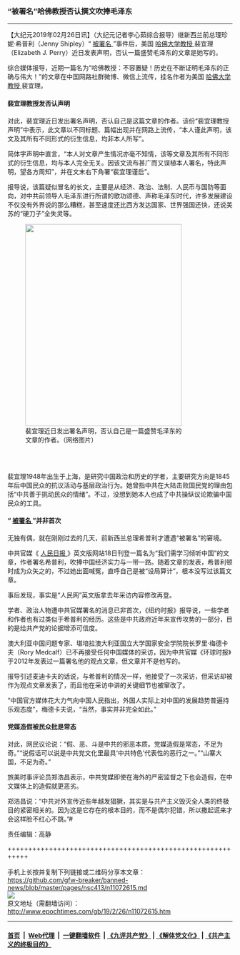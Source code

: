 ### “被署名”哈佛教授否认撰文吹捧毛泽东
------------------------

<p>
 【大纪元2019年02月26日讯】（大纪元记者李心茹综合报导）继新西兰前总理珍妮·希普利（Jenny Shipley）“
 <a href="http://www.epochtimes.com/gb/tag/%E8%A2%AB%E7%BD%B2%E5%90%8D.html">
  被署名
 </a>
 ”事件后，美国
 <a href="http://www.epochtimes.com/gb/tag/%E5%93%88%E4%BD%9B%E5%A4%A7%E5%AD%A6%E6%95%99%E6%8E%88.html">
  哈佛大学教授
 </a>
 裴宜理（Elizabeth J. Perry）近日发表声明，否认一篇盛赞毛泽东的文章是她写的。
</p>
<p>
 综合媒体报导，近期一篇名为“哈佛教授：不容置疑！历史在不断证明毛泽东的正确与伟大！”的文章在中国网路社群微博、微信上流传，挂名作者为美国
 <a href="http://www.epochtimes.com/gb/tag/%E5%93%88%E4%BD%9B%E5%A4%A7%E5%AD%A6%E6%95%99%E6%8E%88.html">
  哈佛大学教授
 </a>
 裴宜理。
</p>
<h4>
 裴宜理教授发否认声明
</h4>
<p>
 对此，裴宜理近日发出署名声明，否认自己是这篇文章的作者。该份“裴宜理教授声明”中表示，此文章以不同标题、篇幅出现并在网路上流传，“本人谨此声明，该文及其所有不同形式的衍生信息，均非本人所写”。
</p>
<p>
 简体字声明中直言，“本人对文章产生情况亦毫不知情，该等文章及其所有不同形式的衍生信息，均与本人完全无关。因该文流布甚广而又误植本人署名，特此声明，望各方周知”，并在文末右下角署“裴宜理谨启”。
</p>
<p>
 报导说，该篇疑似冒名的长文，主要是从经济、政治、法制、人民币与国防等面向，对中共前领导人毛泽东进行所谓的歌功颂德、声称毛泽东时代，许多发展建设不仅没有外界说的那么糟糕，甚至速度还比西方发达国家、世界强国还快，还说美苏的“硬刀子”全失灵等。
</p>
<figure class="wp-caption aligncenter" id="attachment_11072890" style="width: 350px">
 <a href="http://i.epochtimes.com/assets/uploads/2019/02/20190226000072.jpg">
  <img alt="" class="wp-image-11072890" height="453" src="http://i.epochtimes.com/assets/uploads/2019/02/20190226000072-600x777.jpg" width="350"/>
 </a>
 <br/><figcaption class="wp-caption-text">
  裴宜理近日发出署名声明，否认自己是一篇盛赞毛泽东的文章的作者。（网络图片）
 </figcaption><br/>
</figure><br/>
<p>
 裴宜理1948年出生于上海，是研究中国政治和历史的学者，主要研究方向是1845年后中国民众的抗议活动与基层政治行为。她曾指中共在大陆击败国民党的理由包括“中共善于挑动民众的情绪”。不过，没想到她本人也成了中共操纵议论欺骗中国民众的工具。
</p>
<h4>
 “
 <a href="http://www.epochtimes.com/gb/tag/%E8%A2%AB%E7%BD%B2%E5%90%8D.html">
  被署名
 </a>
 ”并非首次
</h4>
<p>
 无独有偶，就在刚刚过去的几天，前新西兰总理希普利才遭遇“被署名”的窘境。
</p>
<p>
 中共官媒《
 <a href="http://www.epochtimes.com/gb/tag/%E4%BA%BA%E6%B0%91%E6%97%A5%E6%8A%A5.html">
  人民日报
 </a>
 》英文版网站18日刊登一篇名为“我们需学习倾听中国”的文章，作者署名希普利，吹捧中国经济实力与一带一路。随着文章的发表，希普利顿时成为众矢之的，不过她出面喊冤，直呼自己是被“设局算计”，根本没写过该篇文章。
</p>
<p>
 事后发现，事实是“人民网”英文版拿去年采访内容修改再登。
</p>
<p>
 学者、政治人物遭中共官媒署名的消息已非首次，《纽约时报》报导说，一些学者和作者也有过类似于希普利的经历。这些是中共政府近年来宣传攻势的一部分，目的是给共产党的论据增添可信度。
</p>
<p>
 澳大利亚中国问题专家、堪培拉澳大利亚国立大学国家安全学院院长罗里·梅德卡夫（Rory Medcalf）已不再接受任何中国媒体的采访，因为中共官媒《环球时报》于2012年发表过一篇署名他的观点文章，但文章并不是他写的。
</p>
<p>
 报导引述麦迪卡夫的话说，与希普利的情况一样，他接受了一次采访，但采访却被作为观点文章发表了，而且他在采访中讲的关键细节也被窜改了。
</p>
<p>
 “中国官方媒体花大力气向中国人民指出，外国人实际上对中国的发展趋势普遍持乐观态度”，梅德卡夫说，“当然，事实并非完全如此。”
</p>
<h4>
 党媒造假被民众批是常态
</h4>
<p>
 对此，网民议论说：“假、恶、斗是中共的邪恶本质。党媒造假是常态，不足为奇。”“说假话可以说是中共党文化里最具‘中共特色’代表性的恶行之一。”“山寨大国，不足为奇。”
</p>
<p>
 旅美时事评论员郑浩昌表示，中共党媒即使在海外的严密监督之下也会造假，在中文媒体上的造假就更恶劣。
</p>
<p>
 郑浩昌说：“中共对外宣传近些年越发猖獗，其实是与共产主义毁灭全人类的终极目的紧密相关的。因为这是它存在的根本目的，而不是偶尔犯错，所以撒起谎来才会这样脸不红心不跳。”#
</p>
<p>
 责任编辑：高静
</p>

+++++++++++++++++++++++++++++++++++++++++++++++++++++++++++<br/><br/>
手机上长按并复制下列链接或二维码分享本文章：<br/>
https://github.com/gfw-breaker/banned-news/blob/master/pages/nsc413/n11072615.md <br/>
<a href='https://github.com/gfw-breaker/banned-news/blob/master/pages/nsc413/n11072615.md'><img src='https://github.com/gfw-breaker/banned-news/blob/master/pages/nsc413/n11072615.md.png'/></a> <br/>
原文地址（需翻墙访问）：http://www.epochtimes.com/gb/19/2/26/n11072615.htm


------------------------
#### [首页](https://github.com/gfw-breaker/banned-news/blob/master/README.md) &nbsp;|&nbsp; [Web代理](https://github.com/labour-camp/helloworld) &nbsp;|&nbsp; [一键翻墙软件](https://github.com/gfw-breaker/nogfw/blob/master/README.md) &nbsp;| [《九评共产党》](https://github.com/gfw-breaker/9ping.md/blob/master/README.md#九评之一评共产党是什么) | [《解体党文化》](https://github.com/gfw-breaker/jtdwh.md/blob/master/README.md) | [《共产主义的终极目的》](https://github.com/gfw-breaker/gczydzjmd.md/blob/master/README.md)

